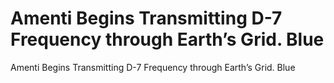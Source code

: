 # Amenti Begins Transmitting D-7 Frequency through Earth’s Grid. Blue

Amenti Begins Transmitting D-7 Frequency through Earth’s Grid. Blue